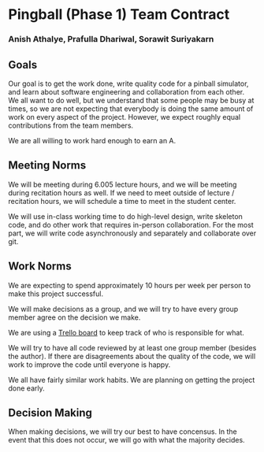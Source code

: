 # Pingball (Phase 1) Team Contract

### Anish Athalye, Prafulla Dhariwal, Sorawit Suriyakarn

## Goals

Our goal is to get the work done, write quality code for a pinball simulator,
and learn about software engineering and collaboration from each other. We all
want to do well, but we understand that some people may be busy at times, so we
are not expecting that everybody is doing the same amount of work on every
aspect of the project. However, we expect roughly equal contributions from the
team members.

We are all willing to work hard enough to earn an A.

## Meeting Norms

We will be meeting during 6.005 lecture hours, and we will be meeting during
recitation hours as well. If we need to meet outside of lecture / recitation
hours, we will schedule a time to meet in the student center.

We will use in-class working time to do high-level design, write skeleton code,
and do other work that requires in-person collaboration. For the most part, we
will write code asynchronously and separately and collaborate over git.

## Work Norms

We are expecting to spend approximately 10 hours per week per person to make
this project successful.

We will make decisions as a group, and we will try to have every group member
agree on the decision we make.

We are using a [Trello board][trello] to keep track of who is responsible for
what.

We will try to have all code reviewed by at least one group member (besides the
author). If there are disagreements about the quality of the code, we will work
to improve the code until everyone is happy.

We all have fairly similar work habits. We are planning on getting the project
done early.

## Decision Making

When making decisions, we will try our best to have concensus. In the event
that this does not occur, we will go with what the majority decides.

[trello]: https://trello.com/b/lIjRZjlm/pingball-phase-1
